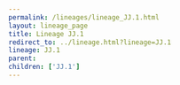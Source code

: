 ```yaml
---
permalink: /lineages/lineage_JJ.1.html
layout: lineage_page
title: Lineage JJ.1
redirect_to: ../lineage.html?lineage=JJ.1
lineage: JJ.1
parent: 
children: ['JJ.1']
---
```

